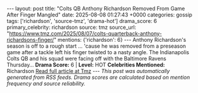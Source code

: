 --- layout: post title: "Colts QB Anthony Richardson Removed From Game After Finger Mangled" date: 2025-08-08 01:27:43 +0000 categories: gossip tags: ['richardson', 'source-tmz', 'drama-hot'] drama_score: 6 primary_celebrity: richardson source: tmz source_url: "https://www.tmz.com/2025/08/07/colts-quarterback-anthony-richardsons-finger/" mentions: {'richardson': 6} --- Anthony Richardson's season is off to a rough start ... 'cause he was removed from a preseason game after a tackle left his finger twisted to a nasty angle. The Indianapolis Colts QB and his squad were facing off with the Baltimore Ravens Thursday… **Drama Score:** 6 | **Level:** HOT **Celebrities Mentioned:** Richardson [Read full article at Tmz](https://www.tmz.com/2025/08/07/colts-quarterback-anthony-richardsons-finger/) --- *This post was automatically generated from RSS feeds. Drama scores are calculated based on mention frequency and source reliability.*